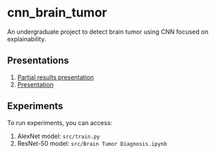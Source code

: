 # cnn_brain_tumor

An undergraduate project to detect brain tumor using CNN focused on explainability.

## Presentations

1. [Partial results presentation](https://docs.google.com/presentation/d/e/2PACX-1vSsF6RHmjCFyb8bXN49SsbIrhe4toYNsj4rTE7TPoiFdQPHSgWHaDHgtrMBXdVi8Mdzxywc5MmUCgUh/pub?start=false&loop=false&delayms=3000)
2. [Presentation](https://docs.google.com/presentation/d/e/2PACX-1vRye0MyGr68j0ASzOy6Q5cpIbJZZIRYydxKVhqqErn5AynRjLb-vzPhzpp8o1381-gYttAWBXINjQcP/pub?start=false&loop=false&delayms=3000)

## Experiments

To run experiments, you can access:

1. AlexNet model: `src/train.py`
2. ResNet-50 model: `src/Brain Tumor Diagnosis.ipynb`
